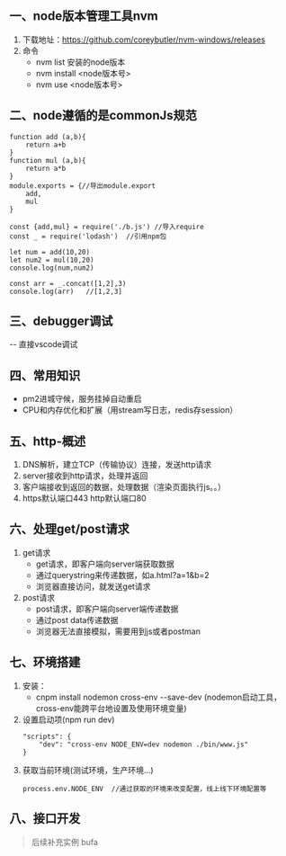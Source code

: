 ## 一、node版本管理工具nvm
1. 下载地址：https://github.com/coreybutler/nvm-windows/releases
2. 命令
    - nvm list 安装的node版本
    - nvm install <node版本号>
    - nvm use <node版本号>

## 二、node遵循的是commonJs规范
```
function add (a,b){
    return a+b
}
function mul (a,b){
    return a*b
}
module.exports = {//导出module.export
    add,
    mul
}
```
```
const {add,mul} = require('./b.js') //导入require
const _ = require('lodash')  //引用npm包

let num = add(10,20)
let num2 = mul(10,20)
console.log(num,num2)

const arr = _.concat([1,2],3)
console.log(arr)   //[1,2,3]
```

## 三、debugger调试
-- 直接vscode调试

## 四、常用知识
- pm2进城守候，服务挂掉自动重启
- CPU和内存优化和扩展（用stream写日志，redis存session）

## 五、http-概述
1. DNS解析，建立TCP（传输协议）连接，发送http请求
2. server接收到http请求，处理并返回
3. 客户端接收到返回的数据，处理数据（渲染页面执行js。。）
4. https默认端口443 http默认端口80

## 六、处理get/post请求
1. get请求
    - get请求，即客户端向server端获取数据
    - 通过querystring来传递数据，如a.html?a=1&b=2
    - 浏览器直接访问，就发送get请求
2. post请求
    - post请求，即客户端向server端传递数据
    - 通过post data传递数据
    - 浏览器无法直接模拟，需要用到js或者postman

## 七、环境搭建
1. 安装：
    - cnpm install nodemon cross-env --save-dev (nodemon启动工具，cross-env能跨平台地设置及使用环境变量)
2. 设置启动项(npm run dev)
    ```
    "scripts": {
        "dev": "cross-env NODE_ENV=dev nodemon ./bin/www.js"
    }
    ```
3. 获取当前环境(测试环境，生产环境...)
    ```
    process.env.NODE_ENV  //通过获取的环境来改变配置，线上线下环境配置等
    ```

## 八、接口开发
 > 后续补充实例 bufa


